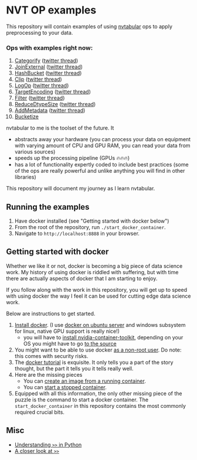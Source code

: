 # NVT OP examples

This repository will contain examples of using [nvtabular](https://github.com/NVIDIA-Merlin/NVTabular) ops to apply preprocessing to your data.

### Ops with examples right now:
1. [Categorify](https://github.com/radekosmulski/nvt_op_examples/blob/main/examples/01_Categorify.ipynb) ([twitter thread](https://twitter.com/radekosmulski/status/1526578320107720705?s=20&t=7BOvRyP-pqvYbyIOO8Z80w))
2. [JoinExternal](https://github.com/radekosmulski/nvt_op_examples/blob/main/examples/02_Join_External.ipynb) ([twitter thread](https://twitter.com/radekosmulski/status/1529115015558537218?s=20&t=7BOvRyP-pqvYbyIOO8Z80w))
3. [HashBucket](https://github.com/radekosmulski/nvt_op_examples/blob/main/examples/03_Hash_Bucket.ipynb) ([twitter thread](https://twitter.com/radekosmulski/status/1531523922713116673?s=20&t=7BOvRyP-pqvYbyIOO8Z80w))
4. [Clip](https://github.com/radekosmulski/nvt_op_examples/blob/main/examples/04_Clip.ipynb) ([twitter thread](https://twitter.com/radekosmulski/status/1534007245368766464?s=20&t=i3s4pww8LhiFA7L3Xpa_PQ))
5. [LogOp](https://github.com/radekosmulski/nvt_op_examples/blob/main/examples/05_LogOp.ipynb) ([twitter thread](https://twitter.com/radekosmulski/status/1534007245368766464?s=20&t=i3s4pww8LhiFA7L3Xpa_PQ))
6. [TargetEncoding](https://github.com/radekosmulski/nvt_op_examples/blob/main/examples/06_Target_Encoding.ipynb) ([twitter thread](https://twitter.com/radekosmulski/status/1536725232823640065?s=20&t=1yiU0_5atln40fD6Z8r9FQ))
7. [Filter](https://github.com/radekosmulski/nvt_op_examples/blob/main/examples/07_Filter.ipynb) ([twitter thread](https://twitter.com/radekosmulski/status/1539080678242803712?s=20&t=C98Rtx212F2G6ZS85YTXHA))
8. [ReduceDtypeSize](https://github.com/radekosmulski/nvt_op_examples/blob/main/examples/08_ReduceDtypeSize.ipynb) ([twitter thread](https://twitter.com/radekosmulski/status/1541617397810876416?s=20&t=C98Rtx212F2G6ZS85YTXHA))
9. [AddMetadata](https://github.com/radekosmulski/nvt_op_examples/blob/main/examples/09_Add_Metadata.ipynb) ([twitter thread](https://twitter.com/radekosmulski/status/1544308474661650432?s=20&t=DFCFJq9zzHCvf0LiBgUihQ))
10. [Bucketize](https://github.com/radekosmulski/nvt_op_examples/blob/main/examples/10_Bucketize.ipynb)

nvtabular to me is the toolset of the future. It
* abstracts away your hardware (you can process your data on equipment with varying amount of CPU and GPU RAM, you can read your data from various sources)
* speeds up the processing pipeline (GPUs 🔥🔥🔥)
* has a lot of functionality expertly coded to include best practices (some of the ops are really powerful and unlike anything you will find in other libraries)

This repository will document my journey as I learn nvtabular.

## Running the examples

1. Have docker installed (see "Getting started with docker below")
2. From the root of the repository, run `./start_docker_container`.
3. Navigate to `http://localhost:8888` in your browser.

## Getting started with docker

Whether we like it or not, docker is becoming a big piece of data science work. My history of using docker is riddled with suffering, but with time there are actually aspects of docker that I am starting to enjoy.

If you follow along with the work in this repository, you will get up to speed with using docker the way I feel it can be used for cutting edge data science work.

Below are instructions to get started.

1. [Install docker](https://docs.docker.com/get-docker/). (I use [docker on ubuntu server](https://docs.docker.com/engine/install/ubuntu/) and windows subsystem for linux, native GPU support is really nice!)
    * you will have to [install nvidia-container-toolkit](https://github.com/NVIDIA/nvidia-docker/issues/1243#issuecomment-615170541), depending on your OS you might have to go [to the source](https://github.com/NVIDIA/nvidia-docker/issues/1243#issuecomment-615170541)
3. You might want to be able to use docker [as a non-root user](https://docs.docker.com/engine/install/linux-postinstall/). Do note: this comes with security risks.
4. The [docker tutorial](https://docs.docker.com/get-started/) is exquisite. It only tells you a part of the story thought, but the part it tells you it tells really well.
5. Here are the missing pieces
    * You can [create an image from a running container](https://twitter.com/radekosmulski/status/1524915499506839553?s=20&t=oh9b4X-2xFYLxDL39V10aA).
    * You can [start a stopped container](https://twitter.com/radekosmulski/status/1524938153567858688?s=20&t=oh9b4X-2xFYLxDL39V10aA).
6. Equipped with all this information, the only other missing piece of the puzzle is the command to start a docker container. The `start_docker_container` in this repository contains the most commonly required crucial bits.

## Misc

* [Understanding `>>` in Python](https://twitter.com/radekosmulski/status/1514619524657549312?s=20&t=TWs1pW7H-aZleHcjel_znA)
* [A closer look at `>>`](https://twitter.com/radekosmulski/status/1523517199448608769?s=20&t=TWs1pW7H-aZleHcjel_znA)
